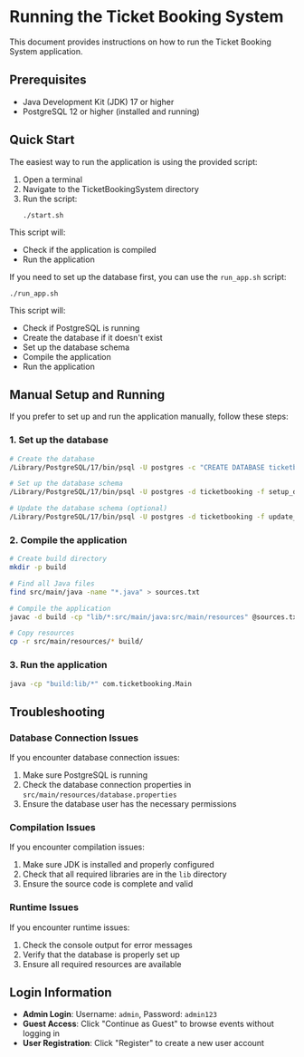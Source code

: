 # Running the Ticket Booking System

This document provides instructions on how to run the Ticket Booking System application.

## Prerequisites

- Java Development Kit (JDK) 17 or higher
- PostgreSQL 12 or higher (installed and running)

## Quick Start

The easiest way to run the application is using the provided script:

1. Open a terminal
2. Navigate to the TicketBookingSystem directory
3. Run the script:
   ```
   ./start.sh
   ```

This script will:
- Check if the application is compiled
- Run the application

If you need to set up the database first, you can use the `run_app.sh` script:
   ```
   ./run_app.sh
   ```

This script will:
- Check if PostgreSQL is running
- Create the database if it doesn't exist
- Set up the database schema
- Compile the application
- Run the application

## Manual Setup and Running

If you prefer to set up and run the application manually, follow these steps:

### 1. Set up the database

```bash
# Create the database
/Library/PostgreSQL/17/bin/psql -U postgres -c "CREATE DATABASE ticketbooking"

# Set up the database schema
/Library/PostgreSQL/17/bin/psql -U postgres -d ticketbooking -f setup_database.sql

# Update the database schema (optional)
/Library/PostgreSQL/17/bin/psql -U postgres -d ticketbooking -f update_database.sql
```

### 2. Compile the application

```bash
# Create build directory
mkdir -p build

# Find all Java files
find src/main/java -name "*.java" > sources.txt

# Compile the application
javac -d build -cp "lib/*:src/main/java:src/main/resources" @sources.txt

# Copy resources
cp -r src/main/resources/* build/
```

### 3. Run the application

```bash
java -cp "build:lib/*" com.ticketbooking.Main
```

## Troubleshooting

### Database Connection Issues

If you encounter database connection issues:

1. Make sure PostgreSQL is running
2. Check the database connection properties in `src/main/resources/database.properties`
3. Ensure the database user has the necessary permissions

### Compilation Issues

If you encounter compilation issues:

1. Make sure JDK is installed and properly configured
2. Check that all required libraries are in the `lib` directory
3. Ensure the source code is complete and valid

### Runtime Issues

If you encounter runtime issues:

1. Check the console output for error messages
2. Verify that the database is properly set up
3. Ensure all required resources are available

## Login Information

- **Admin Login**: Username: `admin`, Password: `admin123`
- **Guest Access**: Click "Continue as Guest" to browse events without logging in
- **User Registration**: Click "Register" to create a new user account
